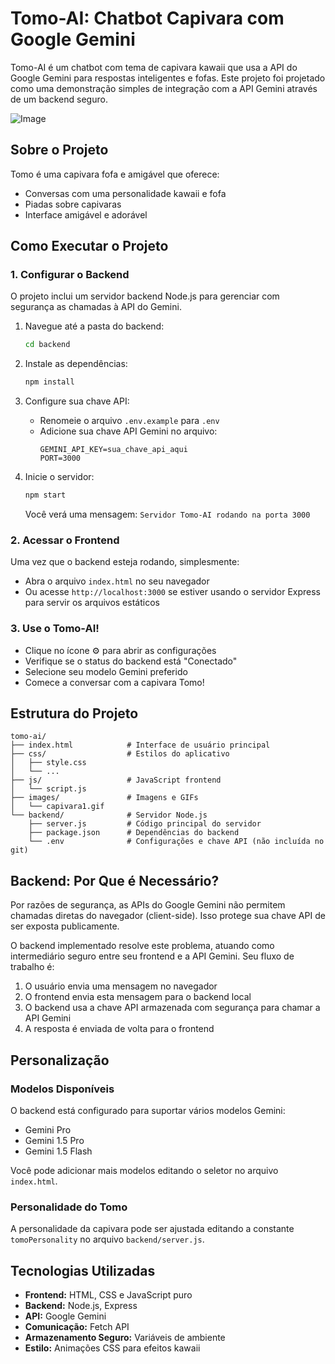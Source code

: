 # Tomo-AI: Chatbot Capivara com Google Gemini

Tomo-AI é um chatbot com tema de capivara kawaii que usa a API do Google Gemini para respostas inteligentes e fofas. Este projeto foi projetado como uma demonstração simples de integração com a API Gemini através de um backend seguro.

![Image](https://github.com/user-attachments/assets/c5161afb-7718-4c88-b258-757ff2dcd3ec)

## Sobre o Projeto

Tomo é uma capivara fofa e amigável que oferece:
- Conversas com uma personalidade kawaii e fofa
- Piadas sobre capivaras
- Interface amigável e adorável

## Como Executar o Projeto

### 1. Configurar o Backend

O projeto inclui um servidor backend Node.js para gerenciar com segurança as chamadas à API do Gemini.

1. Navegue até a pasta do backend:
   ```bash
   cd backend
   ```

2. Instale as dependências:
   ```bash
   npm install
   ```

3. Configure sua chave API:
   - Renomeie o arquivo `.env.example` para `.env`
   - Adicione sua chave API Gemini no arquivo:
     ```
     GEMINI_API_KEY=sua_chave_api_aqui
     PORT=3000
     ```

4. Inicie o servidor:
   ```bash
   npm start
   ```
   
   Você verá uma mensagem: `Servidor Tomo-AI rodando na porta 3000`

### 2. Acessar o Frontend

Uma vez que o backend esteja rodando, simplesmente:

- Abra o arquivo `index.html` no seu navegador
- Ou acesse `http://localhost:3000` se estiver usando o servidor Express para servir os arquivos estáticos

### 3. Use o Tomo-AI!

- Clique no ícone ⚙️ para abrir as configurações
- Verifique se o status do backend está "Conectado"
- Selecione seu modelo Gemini preferido
- Comece a conversar com a capivara Tomo!

## Estrutura do Projeto

```
tomo-ai/
├── index.html            # Interface de usuário principal
├── css/                  # Estilos do aplicativo
│   ├── style.css
│   └── ...
├── js/                   # JavaScript frontend
│   └── script.js
├── images/               # Imagens e GIFs
│   └── capivara1.gif
└── backend/              # Servidor Node.js
    ├── server.js         # Código principal do servidor
    ├── package.json      # Dependências do backend
    └── .env              # Configurações e chave API (não incluída no git)
```

## Backend: Por Que é Necessário?

Por razões de segurança, as APIs do Google Gemini não permitem chamadas diretas do navegador (client-side). Isso protege sua chave API de ser exposta publicamente.

O backend implementado resolve este problema, atuando como intermediário seguro entre seu frontend e a API Gemini. Seu fluxo de trabalho é:

1. O usuário envia uma mensagem no navegador
2. O frontend envia esta mensagem para o backend local
3. O backend usa a chave API armazenada com segurança para chamar a API Gemini
4. A resposta é enviada de volta para o frontend

## Personalização

### Modelos Disponíveis

O backend está configurado para suportar vários modelos Gemini:
- Gemini Pro
- Gemini 1.5 Pro 
- Gemini 1.5 Flash

Você pode adicionar mais modelos editando o seletor no arquivo `index.html`.

### Personalidade do Tomo

A personalidade da capivara pode ser ajustada editando a constante `tomoPersonality` no arquivo `backend/server.js`.

## Tecnologias Utilizadas

- **Frontend:** HTML, CSS e JavaScript puro
- **Backend:** Node.js, Express
- **API:** Google Gemini
- **Comunicação:** Fetch API
- **Armazenamento Seguro:** Variáveis de ambiente
- **Estilo:** Animações CSS para efeitos kawaii
